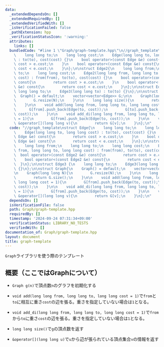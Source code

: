 ```yaml
---
data:
  _extendedDependsOn: []
  _extendedRequiredBy: []
  _extendedVerifiedWith: []
  _isVerificationFailed: false
  _pathExtension: hpp
  _verificationStatusIcon: ':warning:'
  attributes:
    links: []
  bundledCode: "#line 1 \"Graph/graph-template.hpp\"\n//graph_template\nstruct Edge{\n\
    \    long long to;\n    long long cost;\n    Edge(long long to, long long cost)\
    \ : to(to), cost(cost) {}\n    bool operator>(const Edge &e) const{\n        return\
    \ cost > e.cost;\n    }\n    bool operator<(const Edge &e) const{\n        return\
    \ cost < e.cost;\n    }\n};\n\nstruct Edge2{\n    long long from;\n    long long\
    \ to;\n    long long cost;\n    Edge2(long long from, long long to, long long\
    \ cost) : from(from), to(to), cost(cost) {}\n    bool operator>(const Edge2 &e)\
    \ const{\n        return cost > e.cost;\n    }\n    bool operator<(const Edge2\
    \ &e) const{\n        return cost < e.cost;\n    }\n};\n\nstruct Edge3 {\n   \
    \ long long to;\n    Edge3(long long to) : to(to) {}\n};\n\nstruct Graph{\n  \
    \  Graph() = default;\n    vector<vector<Edge>> G;\n\n    Graph(long long N){\n\
    \        G.resize(N);\n    }\n\n    long long size(){\n        return G.size();\n\
    \    }\n\n    void add(long long from, long long to, long long cost = 1){\n  \
    \      G[from].push_back(Edge(to, cost));\n        G[to].push_back(Edge(from,\
    \ cost));\n    }\n\n    void add_di(long long from, long long to, long long cost\
    \ = 1){\n        G[from].push_back(Edge(to, cost));\n    }\n\n    vector<Edge>\
    \ &operator[](long long v){\n        return G[v];\n    }\n};\n"
  code: "//graph_template\nstruct Edge{\n    long long to;\n    long long cost;\n\
    \    Edge(long long to, long long cost) : to(to), cost(cost) {}\n    bool operator>(const\
    \ Edge &e) const{\n        return cost > e.cost;\n    }\n    bool operator<(const\
    \ Edge &e) const{\n        return cost < e.cost;\n    }\n};\n\nstruct Edge2{\n\
    \    long long from;\n    long long to;\n    long long cost;\n    Edge2(long long\
    \ from, long long to, long long cost) : from(from), to(to), cost(cost) {}\n  \
    \  bool operator>(const Edge2 &e) const{\n        return cost > e.cost;\n    }\n\
    \    bool operator<(const Edge2 &e) const{\n        return cost < e.cost;\n  \
    \  }\n};\n\nstruct Edge3 {\n    long long to;\n    Edge3(long long to) : to(to)\
    \ {}\n};\n\nstruct Graph{\n    Graph() = default;\n    vector<vector<Edge>> G;\n\
    \n    Graph(long long N){\n        G.resize(N);\n    }\n\n    long long size(){\n\
    \        return G.size();\n    }\n\n    void add(long long from, long long to,\
    \ long long cost = 1){\n        G[from].push_back(Edge(to, cost));\n        G[to].push_back(Edge(from,\
    \ cost));\n    }\n\n    void add_di(long long from, long long to, long long cost\
    \ = 1){\n        G[from].push_back(Edge(to, cost));\n    }\n\n    vector<Edge>\
    \ &operator[](long long v){\n        return G[v];\n    }\n};\n"
  dependsOn: []
  isVerificationFile: false
  path: Graph/graph-template.hpp
  requiredBy: []
  timestamp: '2024-09-24 07:31:34+09:00'
  verificationStatus: LIBRARY_NO_TESTS
  verifiedWith: []
documentation_of: Graph/graph-template.hpp
layout: document
title: graph-template
---
```

`Graph`ライブラリを使う際のテンプレート

## 概要（ここではGraphについて）

* `Graph g(n)`で頂点数`n`のグラフを初期化する

* `void add(long long from, long long to, long long cost = 1)`で`from`と`to`に相互に重さ`cost`の辺を張る。重さを指定していない場合は`1`となる。

* `void add_di(long long from, long long to, long long cost = 1)`で`from`から`to`に重さ`cost`の辺を張る。重さを指定していない場合は`1`となる。

* `long long size()`で`g`の頂点数を返す

* `&operator[](long long u)`で`u`から辺が張られている頂点集合`v`の情報を返す
